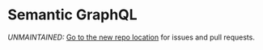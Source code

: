 # Semantic GraphQL

*UNMAINTAINED:* [Go to the new repo location](https://github.com/dherault/semantic-graphql) for issues and pull requests.
